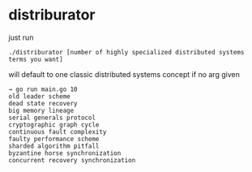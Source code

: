 # distriburator

just run

```
./distriburator [number of highly specialized distributed systems terms you want]
```
will default to one classic distributed systems concept if no arg given

```
→ go run main.go 10
old leader scheme
dead state recovery
big memory lineage
serial generals protocol
cryptographic graph cycle
continuous fault complexity
faulty performance scheme
sharded algorithm pitfall
byzantine horse synchronization
concurrent recovery synchronization
```
